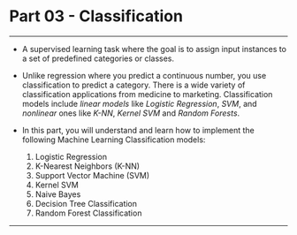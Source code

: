# Part 03 - Classification
<hr>

* A supervised learning task where the goal is to assign input instances to a set of predefined categories or classes.

* Unlike regression where you predict a continuous number, you use classification to predict a category. There is a wide variety of classification applications from medicine to marketing. Classification models include *linear models* like *Logistic Regression*, *SVM*, and *nonlinear* ones like *K-NN*, *Kernel SVM* and *Random Forests*.

* In this part, you will understand and learn how to implement the following Machine Learning Classification models:
    1. Logistic Regression
    2. K-Nearest Neighbors (K-NN)
    3. Support Vector Machine (SVM)
    4. Kernel SVM
    5. Naive Bayes
    6. Decision Tree Classification
    7. Random Forest Classification
<hr>